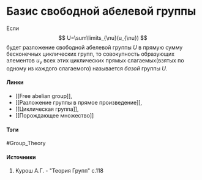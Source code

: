# Базис свободной абелевой группы
Если 
$$
U=\sum\limits_{\nu}(u_{\nu})
$$
будет разложение свободной абелевой группы $U$ в прямую сумму бесконечных циклических групп, то совокупность образующих элементов $u_{\nu}$ всех этих циклических прямых слагаемых(взятых по одному из каждого слагаемого) называется *базой* группы $U$. 

#### Линки
- [[Free abelian group]], 
- [[Разложение группы в прямое произведение]], 
- [[Циклическая группа]], 
- [[Порождающее множество]]
#### Тэги
 #Group_Theory 
#### Источники
 1. Курош А.Г. - "Теория Групп" с.118